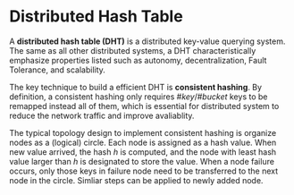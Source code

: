 # Distributed Hash Table

A **distributed hash table (DHT)** is a distributed key-value querying system. The same as all other distributed systems, a DHT characteristically emphasize properties listed such as autonomy, decentralization, Fault Tolerance, and scalability.

The key technique to build a efficient DHT is **consistent hashing**. By definition, a consistent hashing only requires $\#key/\#bucket$ keys to be remapped instead all of them, which is essential for distributed system to reduce the network traffic and improve avaliablity.

The typical topology design to implement consistent hashing is organize nodes as a (logical) circle. Each node is assigned as a hash value. When new value arrived, the hash $h$ is computed, and the node with least hash value larger than $h$ is designated to store the value. When a node failure occurs, only those keys in failure node need to be transferred to the next node in the circle. Simliar steps can be applied to newly added node.

